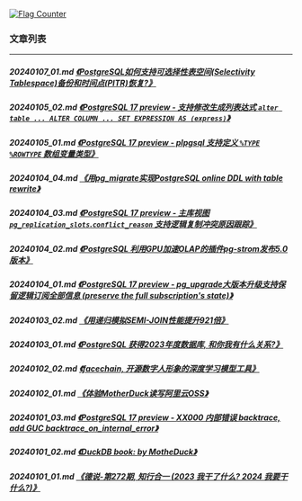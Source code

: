 <a rel="nofollow" href="http://info.flagcounter.com/h9V1"  ><img src="http://s03.flagcounter.com/count/h9V1/bg_FFFFFF/txt_000000/border_CCCCCC/columns_2/maxflags_12/viewers_0/labels_0/pageviews_0/flags_0/"  alt="Flag Counter"  border="0"  ></a>  
  
### 文章列表  
----  
##### 20240107_01.md   [《PostgreSQL如何支持可选择性表空间(Selectivity Tablespace)备份和时间点(PITR)恢复?》](20240107_01.md)  
##### 20240105_02.md   [《PostgreSQL 17 preview - 支持修改生成列表达式 `alter table ... ALTER COLUMN ... SET EXPRESSION AS (express)`》](20240105_02.md)  
##### 20240105_01.md   [《PostgreSQL 17 preview - plpgsql 支持定义 `%TYPE` `%ROWTYPE` 数组变量类型》](20240105_01.md)  
##### 20240104_04.md   [《用pg_migrate实现PostgreSQL online DDL with table rewrite》](20240104_04.md)  
##### 20240104_03.md   [《PostgreSQL 17 preview - 主库视图 `pg_replication_slots`.`conflict_reason` 支持逻辑复制冲突原因跟踪》](20240104_03.md)  
##### 20240104_02.md   [《PostgreSQL 利用GPU加速OLAP的插件pg-strom发布5.0版本》](20240104_02.md)  
##### 20240104_01.md   [《PostgreSQL 17 preview - pg_upgrade大版本升级支持保留逻辑订阅全部信息 (preserve the full subscription's state)》](20240104_01.md)  
##### 20240103_02.md   [《用递归模拟SEMI-JOIN性能提升921倍》](20240103_02.md)  
##### 20240103_01.md   [《PostgreSQL 获得2023年度数据库, 和你我有什么关系?》](20240103_01.md)  
##### 20240102_02.md   [《facechain, 开源数字人形象的深度学习模型工具》](20240102_02.md)  
##### 20240102_01.md   [《体验MotherDuck读写阿里云OSS》](20240102_01.md)  
##### 20240101_03.md   [《PostgreSQL 17 preview - XX000 内部错误 backtrace, add GUC backtrace_on_internal_error》](20240101_03.md)  
##### 20240101_02.md   [《DuckDB book: <DuckDB In Action> by MotheDuck》](20240101_02.md)  
##### 20240101_01.md   [《德说-第272期, 知行合一 (2023 我干了什么? 2024 我要干什么?)》](20240101_01.md)  

